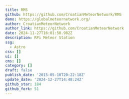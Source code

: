 ```yaml
---
title: RMS
github: https://github.com/CroatianMeteorNetwork/RMS
demo: https://globalmeteornetwork.org/
author: CroatianMeteorNetwork
author_link: https://github.com/CroatianMeteorNetwork
date: 2024-11-27T16:01:50.982Z
description: RPi Meteor Station
ssg:
  - Astro
css: []
ui: []
cms: []
category: []
draft: false
publish_date: '2015-05-10T20:22:18Z'
update_date: '2024-12-27T14:48:24Z'
github_star: 184
github_fork: 51
---
```


